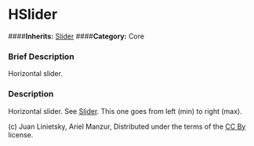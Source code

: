 #  HSlider  
####**Inherits:** [Slider](class_slider)
####**Category:** Core

###  Brief Description  
Horizontal slider.

###  Description  
Horizontal slider. See [Slider](class_slider). This one goes from left (min) to right (max).


(c) Juan Linietsky, Ariel Manzur, Distributed under the terms of the [CC By](https://creativecommons.org/licenses/by/3.0/legalcode) license.
